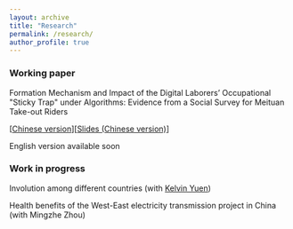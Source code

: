 ```yaml
---
layout: archive
title: "Research"
permalink: /research/
author_profile: true
---
```


### Working paper

Formation Mechanism and Impact of the Digital Laborers’ Occupational "Sticky Trap" under Algorithms: Evidence from a Social Survey for Meituan Take-out Riders 


[[Chinese version](/files/Digital_Laborers_Stricky_Trap.pdf)][[Slides (Chinese version)](/files/slides.pdf)]

English version available soon

### Work in progress 

Involution among different countries (with [Kelvin Yuen](https://kelvincyyuen.com/))

Health benefits of the West-East electricity transmission project in China (with Mingzhe Zhou)
